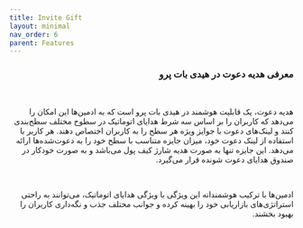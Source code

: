```yaml
---
title: Invite Gift
layout: minimal
nav_order: 6
parent: Features
---
```


<head>
    <meta charset="utf-8">
    <link rel="stylesheet" href="https://b3h1z.github.io/HidyBot-Docs/assets/css/style.css">
    <link rel="icon" href="https://b3h1z.github.io/HidyBot-Docs/favicon.ico" type="image/x-icon">
</head>
<div dir="rtl">

<h3>معرفی هدیه دعوت در هیدی بات پرو</h3>
<br>
<p>هدیه دعوت، یک قابلیت هوشمند در هیدی بات پرو است که به ادمین‌ها این امکان را می‌دهد که کاربران را بر اساس سه شرط هدایای اتوماتیک در سطوح مختلف سطح‌بندی کنند و لینک‌های دعوت با جوایز ویژه هر سطح را به کاربران اختصاص دهند. هر کاربر با استفاده از لینک دعوت خود، میزان جایزه متناسب با سطح خود را به دعوت‌شده‌ها ارائه می‌دهد. این جایزه تنها به صورت هدیه شارژ کیف پول می‌باشد و به صورت خودکار در صندوق هدایای دعوت شونده قرار می‌گیرد.</p>
<br>
<p>ادمین‌ها با ترکیب هوشمندانه این ویژگی با ویژگی هدایای اتوماتیک، می‌توانند به راحتی استراتژی‌های بازاریابی خود را بهینه کرده و جوانب مختلف جذب و نگه‌داری کاربران را بهبود بخشند.</p>

</div>
